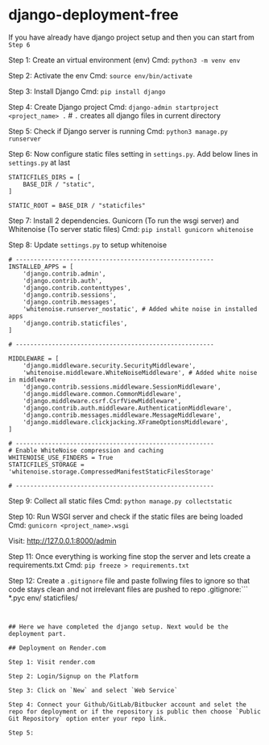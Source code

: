# django-deployment-free


If you have already have django project setup and then you can start from `Step 6`

Step 1: Create an virtual environment (env)
Cmd: `python3 -m venv env`

Step 2: Activate the env
Cmd: `source env/bin/activate`

Step 3: Install Django
Cmd: `pip install django`

Step 4: Create Django project
Cmd: `django-admin startproject <project_name> .` # `.` creates all django files in current directory

Step 5: Check if Django server is running
Cmd: `python3 manage.py runserver`

Step 6: Now configure static files setting in `settings.py`. Add below lines in `settings.py` at last
```
STATICFILES_DIRS = [
    BASE_DIR / "static",
]

STATIC_ROOT = BASE_DIR / "staticfiles"
```

Step 7: Install 2 dependencies. Gunicorn (To run the wsgi server) and Whitenoise (To server static files)
Cmd: `pip install gunicorn whitenoise`

Step 8: Update `settings.py` to setup whitenoise
```
# -------------------------------------------------------
INSTALLED_APPS = [
    'django.contrib.admin',
    'django.contrib.auth',
    'django.contrib.contenttypes',
    'django.contrib.sessions',
    'django.contrib.messages',
    'whitenoise.runserver_nostatic', # Added white noise in installed apps
    'django.contrib.staticfiles',
]

# -------------------------------------------------------

MIDDLEWARE = [
    'django.middleware.security.SecurityMiddleware',
    'whitenoise.middleware.WhiteNoiseMiddleware', # Added white noise in middleware
    'django.contrib.sessions.middleware.SessionMiddleware',
    'django.middleware.common.CommonMiddleware',
    'django.middleware.csrf.CsrfViewMiddleware',
    'django.contrib.auth.middleware.AuthenticationMiddleware',
    'django.contrib.messages.middleware.MessageMiddleware',
    'django.middleware.clickjacking.XFrameOptionsMiddleware',
]

# -------------------------------------------------------
# Enable WhiteNoise compression and caching
WHITENOISE_USE_FINDERS = True
STATICFILES_STORAGE = 'whitenoise.storage.CompressedManifestStaticFilesStorage'

# -------------------------------------------------------
```


Step 9: Collect all static files
Cmd: `python manage.py collectstatic`

Step 10: Run WSGI server and check if the static files are being loaded
Cmd: `gunicorn <project_name>.wsgi`

Visit: http://127.0.0.1:8000/admin

Step 11: Once everything is working fine stop the server and lets create a requirements.txt
Cmd: `pip freeze > requirements.txt`

Step 12: Create a `.gitignore` file and paste follwing files to ignore so that code stays clean and not irrelevant files are pushed to repo
.gitignore:```
*.pyc
env/
staticfiles/
```


## Here we have completed the django setup. Next would be the deployment part.

## Deployment on Render.com

Step 1: Visit render.com

Step 2: Login/Signup on the Platform

Step 3: Click on `New` and select `Web Service`

Step 4: Connect your Github/GitLab/Bitbucker account and selet the repo for deployment or if the repository is public then choose `Public Git Repository` option enter your repo link.

Step 5: 